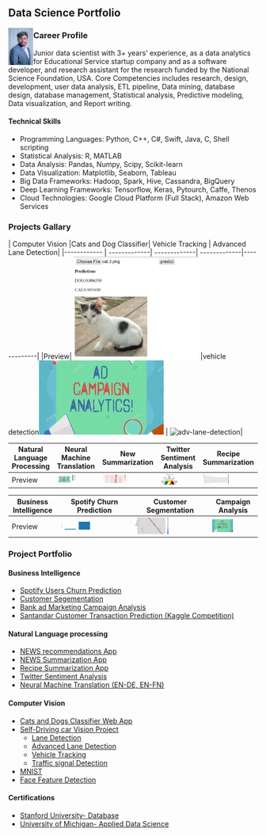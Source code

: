 ## Data Science Portfolio
<img src="./img/vamshi.jpg" alt="vamshi" align= 'left' width="10%">



### Career Profile
Junior data scientist with 3+ years’ experience, as a data analytics for Educational Service startup company and as a software developer, and research assistant for the research funded by the National Science Foundation, USA.
Core Competencies includes research, design, development, user data analysis, ETL pipeline, Data mining, database design, database management, Statistical analysis, Predictive modeling, Data visualization, and Report writing.




#### Technical Skills
* Programming Languages: Python, C++, C#, Swift, Java, C, Shell scripting
* Statistical Analysis: R, MATLAB
* Data Analysis: Pandas, Numpy, Scipy, Scikit-learn
* Data Visualization: Matplotlib, Seaborn, Tableau
* Big Data Frameworks: Hadoop, Spark, Hive, Cassandra, BigQuery
* Deep Learning Frameworks: Tensorflow, Keras, Pytourch, Caffe, Thenos
* Cloud Technologies: Google Cloud Platform (Full Stack), Amazon Web Services





### Projects Gallary
| Computer Vision |Cats and Dog Classifier|  Vehicle Tracking | Advanced Lane Detection|
|------------ | -------------| -------------| -------------|-------------|
|Preview|  <img src="./img/cat-dogs.gif" alt="cats and dogs Classifier" width="50%"> |vehicle detection<img src="./img/vehicle-tracker.gif" alt="adv-lane-detection" width="50%"> |   <img src="./img/adv-lane-detection.gif" alt="adv-lane-detection" width="50%">|

| Natural Language Processing |Neural Machine Translation| New Summarization| Twitter Sentiment Analysis | Recipe Summarization|
|------------ | -------------| -------------| -------------|-------------|
|Preview|  <img src="./img/translation.gif" alt="vamshi" width="50%"> |   <img src="./img/news summarizer.gif" alt="news summarizer" width="50%">|   <img src="./img/Sentiment-analysis.gif" alt="vamshi" width="50%"> |   <img src="./img/Recipe-summarizer.gif" alt="vamshi" width="50%">|

| Business Intelligence |Spotify Churn Prediction| Customer Segmentation| Campaign Analysis |
|------------ | -------------| -------------| -------------|
|Preview|  <img src="./img/spotify.gif" alt="Spotify Churn Prediction" width="50%"> |   <img src="./img/segement.gif" alt="Customer Segmentation" width="50%">|   <img src="./img/campaign.gif" alt="Campaign Analysis" width="50%"> |




### Project Portfolio

#### Business Intelligence
* [Spotify Users Churn Prediction](https://github.com/vamshigunji183/Data-Science-portfolio/tree/master/Business%20Intelligence/Spotify-User-Churn-Prediction)
* [Customer Segementation](https://github.com/vamshigunji183/Data-Science-portfolio/tree/master/Business%20Intelligence/Identification-Customer-Segment)
* [Bank ad Marketing Campaign Analysis](https://github.com/vamshigunji183/Data-Science-portfolio/tree/master/Business%20Intelligence/Bank-Marketing-Campaign-Analysis)
* [Santandar Customer Transaction Prediction (Kaggle Competition)]()

#### Natural Language processing
* [NEWS recommendations App](https://github.com/vamshigunji183/NLP-Portfolio/tree/master/NEWS%20Recommendation)
* [NEWS Summarization App](https://github.com/vamshigunji183/NLP-Portfolio/tree/master/NEWS-Summarization-App)
* [Recipe Summarization App](https://github.com/vamshigunji183/Recipe-Summarizer)
* [Twitter Sentiment Analysis](https://github.com/vamshigunji183/Sentiment-Analysis-Twitter)
* [Neural Machine Translation (EN-DE, EN-FN)](https://github.com/vamshigunji183/Neural-Machine-Translation)

#### Computer Vision
* [Cats and Dogs Classifier Web App](https://github.com/vamshigunji183/DL_webapp)
* [Self-Driving car Vision Project]()
  * [Lane Detection](https://github.com/vamshigunji183/LaneDetection)
  * [Advanced Lane Detection](https://github.com/vamshigunji183/Advance-lane-detection)
  * [Vehicle Tracking ](https://github.com/vamshigunji183/Vehicle_detection)
  * [Traffic signal Detection](https://github.com/vamshigunji183/Tracffic-SIgnal-Classification-ConvNet)
* [MNIST]()
* [Face Feature Detection]()

#### Certifications
* [Stanford University- Database](https://github.com/vamshigunji183/Data-Science-portfolio/blob/master/Certifications/Vamshi_Stanford_Certificates_DataBase.pdf)
* [University of Michigan- Applied Data Science](https://github.com/vamshigunji183/Data-Science-portfolio/blob/master/Certifications/Vamshi_UoM_Certificates_Applied%20Data%20Science.pdf)
